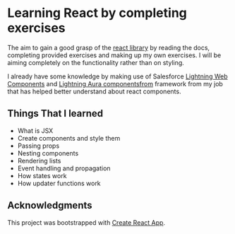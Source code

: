 # Learning React by completing exercises

The aim to gain a good grasp of the [react library](https://react.dev/) by reading the docs, completing provided exercises and making up my own exercises. I will be aiming completely on the functionality rather than on styling. 

I already have some knowledge by making use of Salesforce [Lightning  Web Components](https://developer.salesforce.com/docs/platform/lwc/guide)  and [Lightning Aura componentsfrom](https://developer.salesforce.com/docs/atlas.en-us.lightning.meta/lightning/intro_components.htm) framework from my job that has helped better understand about react components. 

## Things That I learned
<ul>
  <li>What is JSX</li>
  <li>Create components and style them</li>
  <li>Passing props</li>
  <li>Nesting components</li>
  <li>Rendering lists</li>
  <li>Event handling and propagation</li>
  <li>How states work</li>
  <li>How updater functions work</li>
</ul>

## Acknowledgments
This project was bootstrapped with [Create React App](https://github.com/facebook/create-react-app).

